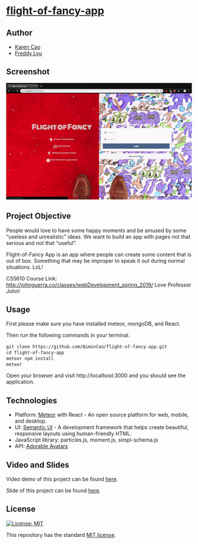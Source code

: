 # [flight-of-fancy-app](https://flight-of-fantasy.herokuapp.com/)

## Author
- [Karen Cao](https://qimincao.github.io/HomePage_Karen/)
- [Freddy Lyu](https://freddydoesit.github.io/freddy/)

## Screenshot
![screenshot](public/screenshot.gif)

## Project Objective

People would love to have some happy moments and be amused by some “useless and unrealistic” ideas. We want to build an app with pages not that serious and not that “useful”. 

Flight-of-Fancy App is  an app where people can create some content that is out of box. Something that may be improper to speak it out during normal situations. LoL!

CS5610 Course Link: http://johnguerra.co/classes/webDevelopment_spring_2019/ Love Professor John!

## Usage

First please make sure you have installed meteor, mongoDB, and React.

Then run the following commands in your terminal.

```
git clone https://github.com/QiminCao/flight-of-fancy-app.git
cd flight-of-fancy-app
meteor npm install
meteor
```
Open your browser and visit http://localhost:3000 and you should see the application.

## Technologies

- Platform: [Meteor](https://www.meteor.com/) with React - An open source platform for 
web, mobile, and desktop.
- UI: [Semantic UI](https://semantic-ui.com/) - A development framework that helps create beautiful, responsive layouts using human-friendly HTML.
- JavaScript library: particles.js, moment.js, simpl-schema.js
- API: [Adorable Avatars](http://avatars.adorable.io/)


## Video and Slides
Video demo of this project can be found [here](https://youtu.be/_bwwdzjsUgg). 

Slide of this project can be found [here](https://docs.google.com/presentation/d/1WmwlLXZRelC0Dg87GY_z6nNH6uMqHMSZK_bxEEwXbR8/edit#slide=id.g54f4327236_0_546).


## License
[![License: MIT](https://img.shields.io/badge/License-MIT-yellow.svg)](https://opensource.org/licenses/MIT)

This repository has the standard [MIT license](https://opensource.org/licenses/MIT). 